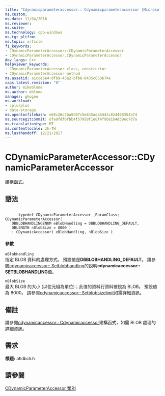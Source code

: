 ```yaml
---
title: "Cdynamicparameteraccessor:: Cdynamicparameteraccessor |Microsoft 文件"
ms.custom: 
ms.date: 11/04/2016
ms.reviewer: 
ms.suite: 
ms.technology: cpp-windows
ms.tgt_pltfrm: 
ms.topic: article
f1_keywords:
- CDynamicParameterAccessor::CDynamicParameterAccessor
- CDynamicParameterAccessor.CDynamicParameterAccessor
dev_langs: C++
helpviewer_keywords:
- CDynamicParameterAccessor class, constructor
- CDynamicParameterAccessor method
ms.assetid: a1cce5e4-dfb9-43a2-bfb8-0435c653674a
caps.latest.revision: "8"
author: mikeblome
ms.author: mblome
manager: ghogen
ms.workload:
- cplusplus
- data-storage
ms.openlocfilehash: e08c26c7ba9d07c5e845aea3443c824498354b74
ms.sourcegitcommit: 8fa8fdf0fbb4f57950f1e8f4f9b81b4d39ec7d7a
ms.translationtype: MT
ms.contentlocale: zh-TW
ms.lasthandoff: 12/21/2017
---
```

# <a name="cdynamicparameteraccessorcdynamicparameteraccessor"></a>CDynamicParameterAccessor::CDynamicParameterAccessor
建構函式。  
  
## <a name="syntax"></a>語法  
  
```  
  
      typedef CDynamicParameterAccessor _ParamClass;  
CDynamicParameterAccessor(   
   DBBLOBHANDLINGENUM eBlobHandling = DBBLOBHANDLING_DEFAULT,   
   DBLENGTH nBlobSize = 8000 )   
   : CDynamicAccessor( eBlobHandling, nBlobSize )  
```  
  
#### <a name="parameters"></a>參數  
 `eBlobHandling`  
 指定 BLOB 資料的處理方式。 預設值是**DBBLOBHANDLING_DEFAULT**。 請參閱[cdynamicaccessor:: Setblobhandling](../../data/oledb/cdynamicaccessor-setblobhandling.md)的說明**cdynamicaccessor:: SETBLOBHANDLING**值。  
  
 `nBlobSize`  
 最大 BLOB 的大小 (以位元組為單位)；此值的資料行資料被視為 BLOB。 預設值為 8000。 請參閱[cdynamicaccessor:: Setblobsizelimit](../../data/oledb/cdynamicaccessor-setblobsizelimit.md)如需詳細資訊。  
  
## <a name="remarks"></a>備註  
 請參閱[cdynamicaccessor:: Cdynamicaccessor](../../data/oledb/cdynamicaccessor-cdynamicaccessor.md)建構函式，如需 BLOB 處理的詳細資訊。  
  
## <a name="requirements"></a>需求  
 **標題:** atldbcli.h  
  
## <a name="see-also"></a>請參閱  
 [CDynamicParameterAccessor 類別](../../data/oledb/cdynamicparameteraccessor-class.md)
